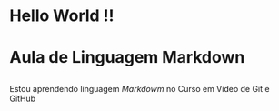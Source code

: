 # Hello World !!
# Aula de Linguagem Markdown
## 
  Estou aprendendo linguagem _Markdowm_ no Curso em Video de Git e GitHub
